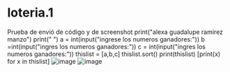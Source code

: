 # loteria.1
Prueba de envió de código y de screenshot
print("alexa guadalupe ramirez manzo")
print(" ")
a = int(input("ingrese los numeros ganadores:"))
b =int(input("ingres los numeros ganadores:"))
c = int(input("ingres los numeros ganadores:"))
thislist = [a,b,c]
thislist.sort()
print(thislist)
[print(x) for x in thislist]
![image](https://github.com/user-attachments/assets/17237177-4b6b-4438-9374-f064c485c169)
![image](https://github.com/user-attachments/assets/a1efd3e0-6f56-49dc-bf37-60c5da8546db)


